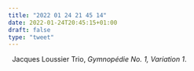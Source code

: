 ```yaml
---
title: "2022 01 24 21 45 14"
date: 2022-01-24T20:45:15+01:00
draft: false
type: "tweet"
---
```

<a href="" class="iconfont icon-music" title="rss"></a> &nbsp; Jacques Loussier Trio, *Gymnopédie No. 1, Variation 1*.
